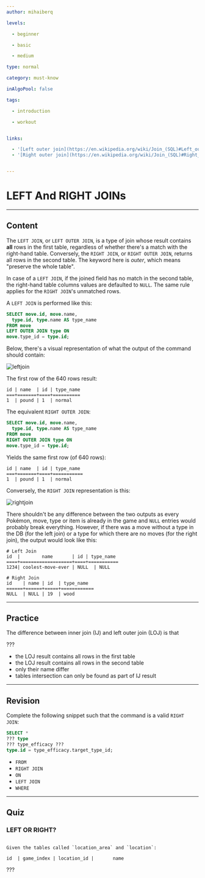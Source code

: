```yaml
---
author: mihaiberq

levels:

  - beginner

  - basic

  - medium

type: normal

category: must-know

inAlgoPool: false

tags:

  - introduction

  - workout


links:

  - '[Left outer join](https://en.wikipedia.org/wiki/Join_(SQL)#Left_outer_join){website}'
  - '[Right outer join](https://en.wikipedia.org/wiki/Join_(SQL)#Right_outer_join){website}'


---
```


# LEFT And RIGHT JOINs

---
## Content

The `LEFT JOIN`, or `LEFT OUTER JOIN`, is a type of join whose result contains **all** rows in the first table, regardless of whether there's a match with the right-hand table. Conversely, the `RIGHT JOIN`, or `RIGHT OUTER JOIN`, returns all rows in the second table. The keyword here is *outer*, which means "preserve the whole table".

In case of a `LEFT JOIN`, if the joined field has no match in the second table, the right-hand table columns values are defaulted to `NULL`. The same rule applies for the `RIGHT JOIN`'s unmatched rows.

A `LEFT JOIN` is performed like this:
```SQL
SELECT move.id, move.name,
  type.id, type.name AS type_name
FROM move
LEFT OUTER JOIN type ON
move.type_id = type.id;
```
Below, there's a visual representation of what the output of the command should contain:

![leftjoin](%3Csvg%20width%3D%22100%25%22%20height%3D%22auto%22%20viewBox%3D%220%200%20276%20202%22%20xmlns%3D%22http%3A%2F%2Fwww.w3.org%2F2000%2Fsvg%22%3E%3Ctitle%3EGroup%204%3C%2Ftitle%3E%3Cg%20fill%3D%22none%22%20fill-rule%3D%22evenodd%22%3E%3Cg%20transform%3D%22translate%2843%201%29%22%20stroke-width%3D%222%22%20stroke%3D%22%23FFF%22%3E%3Ccircle%20cx%3D%2260.5%22%20cy%3D%2260.5%22%20r%3D%2260.5%22%20fill%3D%22currentColor%22%2F%3E%3Ccircle%20cx%3D%22130.5%22%20cy%3D%2260.5%22%20r%3D%2260.5%22%2F%3E%3C%2Fg%3E%3Cpath%20d%3D%22M138.5%2012.146C153.932%2023.109%20164%2041.129%20164%2061.5s-10.068%2038.39-25.5%2049.354C123.068%2099.891%20113%2081.871%20113%2061.5s10.068-38.39%2025.5-49.354z%22%20stroke%3D%22%23FFF%22%20stroke-width%3D%222%22%2F%3E%3Ctext%20font-family%3D%22Roboto-Regular%2C%20Roboto%22%20font-size%3D%2224%22%20fill%3D%22%23FFF%22%20transform%3D%22translate%280%201%29%22%3E%3Ctspan%20x%3D%2274%22%20y%3D%2269%22%3EA%3C%2Ftspan%3E%3C%2Ftext%3E%3Ctext%20font-family%3D%22Roboto-Regular%2C%20Roboto%22%20font-size%3D%2224%22%20fill%3D%22%23FFF%22%20transform%3D%22translate%280%201%29%22%3E%3Ctspan%20x%3D%22131%22%20y%3D%2269%22%3EC%3C%2Ftspan%3E%3C%2Ftext%3E%3Ctext%20font-family%3D%22Roboto-Regular%2C%20Roboto%22%20font-size%3D%2224%22%20fill%3D%22%23FFF%22%20transform%3D%22translate%280%201%29%22%3E%3Ctspan%20x%3D%22190%22%20y%3D%2269%22%3EB%3C%2Ftspan%3E%3C%2Ftext%3E%3Cg%20fill%3D%22%23FFF%22%3E%3Ctext%20font-family%3D%22Roboto-Light%2C%20Roboto%22%20font-size%3D%2215.5%22%20font-weight%3D%22300%22%20transform%3D%22translate%280%20123%29%22%3E%3Ctspan%20x%3D%2219%22%20y%3D%2219%22%3E%3A%20move%3C%2Ftspan%3E%3C%2Ftext%3E%3Ctext%20font-family%3D%22Roboto-Light%2C%20Roboto%22%20font-size%3D%2215.5%22%20font-weight%3D%22300%22%20transform%3D%22translate%280%20123%29%22%3E%3Ctspan%20x%3D%2219%22%20y%3D%2275%22%3E%3A%20move.type_id%20%3D%20type.id%3C%2Ftspan%3E%3C%2Ftext%3E%3Ctext%20font-family%3D%22Roboto-Light%2C%20Roboto%22%20font-size%3D%2215.5%22%20font-weight%3D%22300%22%20transform%3D%22translate%280%20123%29%22%3E%3Ctspan%20x%3D%2219%22%20y%3D%2247%22%3E%3A%20type%3C%2Ftspan%3E%3C%2Ftext%3E%3Ctext%20font-family%3D%22Roboto-Regular%2C%20Roboto%22%20font-size%3D%2224%22%20transform%3D%22translate%280%20123%29%22%3E%3Ctspan%20x%3D%220%22%20y%3D%2222%22%3EA%3C%2Ftspan%3E%3C%2Ftext%3E%3Ctext%20font-family%3D%22Roboto-Regular%2C%20Roboto%22%20font-size%3D%2224%22%20transform%3D%22translate%280%20123%29%22%3E%3Ctspan%20x%3D%220%22%20y%3D%2278%22%3EC%3C%2Ftspan%3E%3C%2Ftext%3E%3Ctext%20font-family%3D%22Roboto-Regular%2C%20Roboto%22%20font-size%3D%2224%22%20transform%3D%22translate%280%20123%29%22%3E%3Ctspan%20x%3D%220%22%20y%3D%2250%22%3EB%3C%2Ftspan%3E%3C%2Ftext%3E%3C%2Fg%3E%3C%2Fg%3E%3C%2Fsvg%3E)

The first row of the 640 rows result:
```
id | name  | id | type_name   
===+=======+====+==========
1  | pound | 1  | normal
```
The equivalent `RIGHT OUTER JOIN`:
```SQL
SELECT move.id, move.name,
  type.id, type.name AS type_name
FROM move
RIGHT OUTER JOIN type ON
move.type_id = type.id;
```
Yields the same first row (of 640 rows):
```
id | name  | id | type_name   
===+=======+====+===========
1  | pound | 1  | normal
```
Conversely, the `RIGHT JOIN` representation is this:

![rightjoin](%3Csvg%20width%3D%22100%25%22%20height%3D%22auto%22%20viewBox%3D%220%200%20276%20202%22%20xmlns%3D%22http%3A%2F%2Fwww.w3.org%2F2000%2Fsvg%22%3E%3Ctitle%3EGroup%204%3C%2Ftitle%3E%3Cg%20fill%3D%22none%22%20fill-rule%3D%22evenodd%22%3E%3Cg%20transform%3D%22translate%2843%201%29%22%20stroke-width%3D%222%22%20stroke%3D%22%23FFF%22%3E%3Ccircle%20cx%3D%2260.5%22%20cy%3D%2260.5%22%20r%3D%2260.5%22%2F%3E%3Ccircle%20cx%3D%22130.5%22%20cy%3D%2260.5%22%20r%3D%2260.5%22%20fill%3D%22currentColor%22%2F%3E%3C%2Fg%3E%3Cpath%20d%3D%22M138.5%2012.146C153.932%2023.109%20164%2041.129%20164%2061.5s-10.068%2038.39-25.5%2049.354C123.068%2099.891%20113%2081.871%20113%2061.5s10.068-38.39%2025.5-49.354z%22%20stroke%3D%22%23FFF%22%20stroke-width%3D%222%22%2F%3E%3Ctext%20font-family%3D%22Roboto-Regular%2C%20Roboto%22%20font-size%3D%2224%22%20fill%3D%22%23FFF%22%20transform%3D%22translate%280%201%29%22%3E%3Ctspan%20x%3D%2274%22%20y%3D%2269%22%3EA%3C%2Ftspan%3E%3C%2Ftext%3E%3Ctext%20font-family%3D%22Roboto-Regular%2C%20Roboto%22%20font-size%3D%2224%22%20fill%3D%22%23FFF%22%20transform%3D%22translate%280%201%29%22%3E%3Ctspan%20x%3D%22131%22%20y%3D%2269%22%3EC%3C%2Ftspan%3E%3C%2Ftext%3E%3Ctext%20font-family%3D%22Roboto-Regular%2C%20Roboto%22%20font-size%3D%2224%22%20fill%3D%22%23FFF%22%20transform%3D%22translate%280%201%29%22%3E%3Ctspan%20x%3D%22190%22%20y%3D%2269%22%3EB%3C%2Ftspan%3E%3C%2Ftext%3E%3Cg%20fill%3D%22%23FFF%22%3E%3Ctext%20font-family%3D%22Roboto-Light%2C%20Roboto%22%20font-size%3D%2215.5%22%20font-weight%3D%22300%22%20transform%3D%22translate%280%20123%29%22%3E%3Ctspan%20x%3D%2219%22%20y%3D%2219%22%3E%3A%20move%3C%2Ftspan%3E%3C%2Ftext%3E%3Ctext%20font-family%3D%22Roboto-Light%2C%20Roboto%22%20font-size%3D%2215.5%22%20font-weight%3D%22300%22%20transform%3D%22translate%280%20123%29%22%3E%3Ctspan%20x%3D%2219%22%20y%3D%2275%22%3E%3A%20move.type_id%20%3D%20type.id%3C%2Ftspan%3E%3C%2Ftext%3E%3Ctext%20font-family%3D%22Roboto-Light%2C%20Roboto%22%20font-size%3D%2215.5%22%20font-weight%3D%22300%22%20transform%3D%22translate%280%20123%29%22%3E%3Ctspan%20x%3D%2219%22%20y%3D%2247%22%3E%3A%20type%3C%2Ftspan%3E%3C%2Ftext%3E%3Ctext%20font-family%3D%22Roboto-Regular%2C%20Roboto%22%20font-size%3D%2224%22%20transform%3D%22translate%280%20123%29%22%3E%3Ctspan%20x%3D%220%22%20y%3D%2222%22%3EA%3C%2Ftspan%3E%3C%2Ftext%3E%3Ctext%20font-family%3D%22Roboto-Regular%2C%20Roboto%22%20font-size%3D%2224%22%20transform%3D%22translate%280%20123%29%22%3E%3Ctspan%20x%3D%220%22%20y%3D%2278%22%3EC%3C%2Ftspan%3E%3C%2Ftext%3E%3Ctext%20font-family%3D%22Roboto-Regular%2C%20Roboto%22%20font-size%3D%2224%22%20transform%3D%22translate%280%20123%29%22%3E%3Ctspan%20x%3D%220%22%20y%3D%2250%22%3EB%3C%2Ftspan%3E%3C%2Ftext%3E%3C%2Fg%3E%3C%2Fg%3E%3C%2Fsvg%3E)


There shouldn't be any difference between the two outputs as every Pokémon, move, type or item is already in the game and `NULL` entries would probably break everything. However, if there was a move without a type in the DB (for the left join) or a type for which there are no moves (for the right join), the output would look like this:
```
# Left Join
id  |        name       | id | type_name
====+===================+====+===========
1234| coolest-move-ever | NULL  | NULL

# Right Join
id    | name | id  | type_name   
======+======+=====+============
NULL  | NULL | 19  | wood
```

---
## Practice

The difference between inner join (IJ) and left outer join (LOJ) is that

???


* the LOJ result contains all rows in the first table
* the LOJ result contains all rows in the second table
* only their name differ
* tables intersection can only be found as part of IJ result

---
## Revision

Complete the following snippet such that the command is a valid `RIGHT JOIN`:
```SQL
SELECT *
??? type
??? type_efficacy ???
type.id = type_efficacy.target_type_id;
```

* `FROM`
* `RIGHT JOIN`
* `ON`
* `LEFT JOIN`
* `WHERE`

---
## Quiz
### LEFT OR RIGHT?
```

Given the tables called `location_area` and `location`:

id  | game_index | location_id |       name
```

 ???


